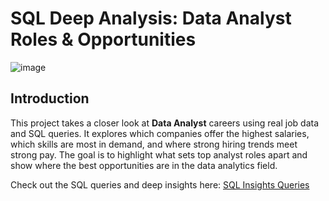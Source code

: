 # SQL Deep Analysis: Data Analyst Roles & Opportunities


![image](https://github.com/user-attachments/assets/21f5ae36-47c3-44db-87f6-b228b807fcfd)


## Introduction

This project takes a closer look at **Data Analyst** careers using real job data and SQL queries.
It explores which companies offer the highest salaries, which skills are most in demand, and where strong hiring trends meet strong pay.
The goal is to highlight what sets top analyst roles apart and show where the best opportunities are in the data analytics field.

Check out the SQL queries and deep insights here: [SQL Insights Queries](project_sql)



